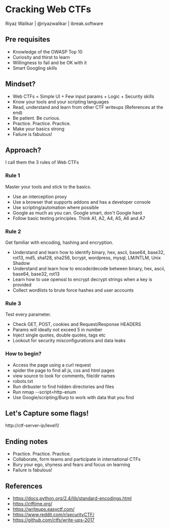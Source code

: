 # Cracking Web CTFs
Riyaz Walikar | @riyazwalikar | ibreak.software




## Pre requisites
- Knowledge of the OWASP Top 10
- Curiosity and thirst to learn
- Willingness to fail and be OK with it
- Smart Googling skills


## Mindset?

<ul align="left">
<li class="fragment">Web CTFs = Simple UI + Few input params + Logic + Security skills</li>
<li class="fragment">Know your tools and your scripting languages</li>
<li class="fragment">Read, understand and learn from other CTF writeups (References at the end)</li>
<li class="fragment">Be patient. Be curious.</li>
<li class="fragment">Practice. Practice. Practice.</li>
<li class="fragment">Make your basics strong</li> 
<li class="fragment">Failure is fabulous!</li>
</ul>


## Approach?

I call them the 3 rules of Web CTFs


### Rule 1
Master your tools and stick to the basics.

<ul align="left">
<li class="fragment">Use an interception proxy</li>
<li class="fragment">Use a browser that supports addons and has a developer console</li>
<li class="fragment">Use scripting/automation where possible</li>
<li class="fragment">Google as much as you can. Google smart, don't Google hard</li>
<li class="fragment">Follow basic testing principles. Think A1, A2, A4, A5, A6 and A7</li>
</ul>
 


### Rule 2
Get familiar with encoding, hashing and encryption.

<ul align="left">
<li class="fragment">Understand and learn how to identify binary, hex, ascii, base64, base32, rot13, md5, sha128, sha256, bcrypt, wordpress, mysql, LM/NTLM, Unix Shadow</li>
<li class="fragment">Understand and learn how to encode/decode between binary, hex, ascii, base64, base32, rot13</li>
<li class="fragment">Learn how to use openssl to encrypt decrypt strings when a key is provided</li>
<li class="fragment">Collect wordlists to brute force hashes and user accounts</li>
</ul>


### Rule 3
Test every parameter.

<ul align="left">
<li class="fragment">Check GET, POST, cookies and Request/Response HEADERS</li>
<li class="fragment">Params will ideally not exceed 5 in number</li>
<li class="fragment">Inject single quotes, double quotes, tags etc</li>
<li class="fragment">Lookout for security misconfigurations and data leaks</li>
</ul>



### How to begin?
+ Access the page using a curl request
+ spider the page to find all js, css and html pages
+ view source to look for comments, file/dir names
+ robots.txt
+ Run dirbuster to find hidden directories and files
+ Run nmap --script=http-enum
+ Use Google/scripting/Burp to work with data that you find



## Let's Capture some flags!
http://ctf-server-ip/level1/



## Ending notes
- Practice. Practice. Practice.
- Collaborate, form teams and participate in international CTFs
- Bury your ego, shyness and fears and focus on learning
- Failure is fabulous!



## References
- <https://docs.python.org/2.4/lib/standard-encodings.html>
- <https://ctftime.org/>
- <https://writeups.easyctf.com/>
- <https://www.reddit.com/r/securityCTF/>
- <https://github.com/ctfs/write-ups-2017>